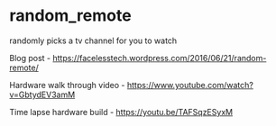 # random_remote
randomly picks a tv channel for you to watch

Blog post - https://facelesstech.wordpress.com/2016/06/21/random-remote/

Hardware walk through video - https://www.youtube.com/watch?v=GbtydEV3amM

Time lapse hardware build - https://youtu.be/TAFSqzESyxM

